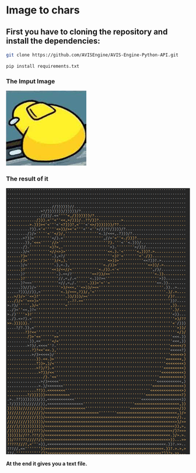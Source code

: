 # Image to chars
## First you have to cloning the repository and install the dependencies:
```bash
git clone https://github.com/AVISEngine/AVIS-Engine-Python-API.git
```
```bash
pip install requirements.txt
```
### The Imput Image
![SmapleImage](among_us.jpg)
### The result of it
![ResultImage](among_us_result.png)

**At the end it gives you a text file.**

